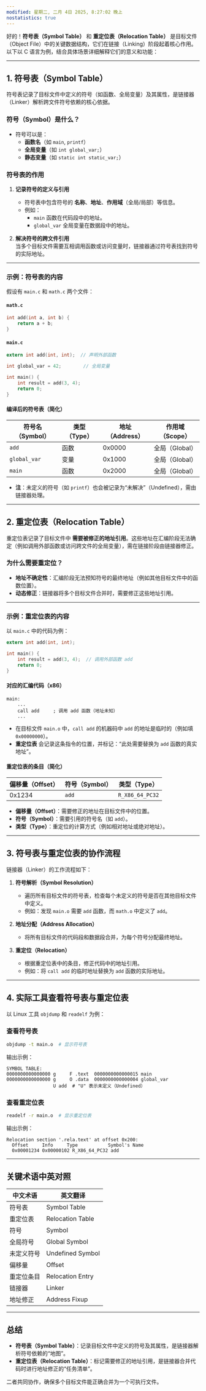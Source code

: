 ```yaml
---
modified: 星期二, 二月 4日 2025, 8:27:02 晚上
nostatistics: true
---
```


好的！**符号表（Symbol Table）** 和 **重定位表（Relocation Table）** 是目标文件（Object File）中的关键数据结构，它们在链接（Linking）阶段起着核心作用。以下以 C 语言为例，结合具体场景详细解释它们的意义和功能：

---

## 1. **符号表（Symbol Table）**

符号表记录了目标文件中定义的符号（如函数、全局变量）及其属性，是链接器（Linker）解析跨文件符号依赖的核心依据。

### **符号（Symbol）是什么？**

- 符号可以是：
  - **函数名**（如 `main`, `printf`）
  - **全局变量**（如 `int global_var;`）
  - **静态变量**（如 `static int static_var;`）

### **符号表的作用**

1. **记录符号的定义与引用**  
   - 符号表中包含符号的 **名称**、**地址**、**作用域**（全局/局部）等信息。
   - 例如：
     - `main` 函数在代码段中的地址。
     - `global_var` 全局变量在数据段中的地址。

2. **解决符号的跨文件引用**  
   当多个目标文件需要互相调用函数或访问变量时，链接器通过符号表找到符号的实际地址。

---

### **示例：符号表的内容**

假设有 `main.c` 和 `math.c` 两个文件：

#### `math.c`

```c
int add(int a, int b) {
    return a + b;
}
```

#### `main.c`

```c
extern int add(int, int);  // 声明外部函数

int global_var = 42;        // 全局变量

int main() {
    int result = add(3, 4);
    return 0;
}
```

#### **编译后的符号表（简化）**

| 符号名（Symbol） | 类型（Type） | 地址（Address） | 作用域（Scope） |
|------------------|--------------|-----------------|-----------------|
| `add`            | 函数         | 0x0000          | 全局（Global）  |
| `global_var`     | 变量         | 0x1000          | 全局（Global）  |
| `main`           | 函数         | 0x2000          | 全局（Global）  |

- **注**：未定义的符号（如 `printf`）也会被记录为“未解决”（Undefined），需由链接器处理。

---

## 2. **重定位表（Relocation Table）**

重定位表记录了目标文件中 **需要被修正的地址引用**。这些地址在汇编阶段无法确定（例如调用外部函数或访问跨文件的全局变量），需在链接阶段由链接器修正。

### **为什么需要重定位？**

- **地址不确定性**：汇编阶段无法预知符号的最终地址（例如其他目标文件中的函数位置）。
- **动态修正**：链接器将多个目标文件合并时，需要修正这些地址引用。

---

### **示例：重定位表的内容**

以 `main.c` 中的代码为例：

```c
extern int add(int, int);

int main() {
    int result = add(3, 4);  // 调用外部函数 add
    return 0;
}
```

#### 对应的汇编代码（x86）

```assembly
main:
    ...
    call add     ; 调用 add 函数（地址未知）
    ...
```

- 在目标文件 `main.o` 中，`call add` 的机器码中 `add` 的地址是临时的（例如填 `0x00000000`）。
- **重定位表** 会记录这条指令的位置，并标记：“此处需要替换为 `add` 函数的真实地址”。

#### 重定位表的条目（简化）

| 偏移量（Offset） | 符号（Symbol） | 类型（Type）         |
|------------------|----------------|---------------------|
| 0x1234           | `add`          | `R_X86_64_PC32`     |

- **偏移量（Offset）**：需要修正的地址在目标文件中的位置。
- **符号（Symbol）**：需要引用的符号名（如 `add`）。
- **类型（Type）**：重定位的计算方式（例如相对地址或绝对地址）。

---

## 3. **符号表与重定位表的协作流程**

链接器（Linker）的工作流程如下：

1. **符号解析（Symbol Resolution）**  
   - 遍历所有目标文件的符号表，检查每个未定义的符号是否在其他目标文件中定义。
   - 例如：发现 `main.o` 需要 `add` 函数，而 `math.o` 中定义了 `add`。

2. **地址分配（Address Allocation）**  
   - 将所有目标文件的代码段和数据段合并，为每个符号分配最终地址。

3. **重定位（Relocation）**  
   - 根据重定位表中的条目，修正代码中的地址引用。
   - 例如：将 `call add` 的临时地址替换为 `add` 函数的实际地址。

---

## 4. **实际工具查看符号表与重定位表**

以 Linux 工具 `objdump` 和 `readelf` 为例：

### 查看符号表

```bash
objdump -t main.o  # 显示符号表
```

输出示例：

```
SYMBOL TABLE:
0000000000000000 g     F .text  0000000000000015 main
0000000000000000 g     O .data  0000000000000004 global_var
                 U add  # "U" 表示未定义（Undefined）
```

### 查看重定位表

```bash
readelf -r main.o  # 显示重定位表
```

输出示例：

```
Relocation section '.rela.text' at offset 0x200:
  Offset     Info     Type           Symbol's Name
  0x00001234 0x00000102 R_X86_64_PC32 add
```

---

## 关键术语中英对照

| 中文术语         | 英文翻译                          |
|------------------|-----------------------------------|
| 符号表           | Symbol Table                     |
| 重定位表         | Relocation Table                 |
| 符号             | Symbol                           |
| 全局符号         | Global Symbol                    |
| 未定义符号       | Undefined Symbol                 |
| 偏移量           | Offset                           |
| 重定位条目       | Relocation Entry                 |
| 链接器           | Linker                           |
| 地址修正         | Address Fixup                   |

---

## 总结

- **符号表（Symbol Table）**：记录目标文件中定义的符号及其属性，是链接器解析符号依赖的“地图”。
- **重定位表（Relocation Table）**：标记需要修正的地址引用，是链接器合并代码时进行地址修正的“任务清单”。

二者共同协作，确保多个目标文件能正确合并为一个可执行文件。
